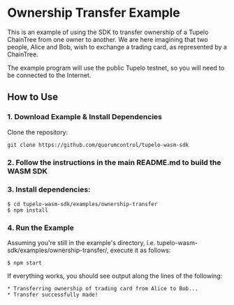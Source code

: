 # Ownership Transfer Example
This is an example of using the SDK to transfer ownership of a Tupelo ChainTree from one
owner to another. We are here imagining that two people, Alice and Bob, wish to 
exchange a trading card, as represented by a ChainTree. 

The example program will use the public Tupelo testnet, so you will need to be connected to the
Internet.

## How to Use
### 1. Download Example & Install Dependencies
Clone the repository:

```
git clone https://github.com/quorumcontrol/tupelo-wasm-sdk
```

### 2. Follow the instructions in the main README.md to build the WASM SDK

### 3. Install dependencies:

```
$ cd tupelo-wasm-sdk/examples/ownership-transfer
$ npm install
```

### 4. Run the Example
Assuming you're still in the example's directory, i.e. tupelo-wasm-sdk/examples/ownership-transfer/,
execute it as follows:

```
$ npm start
```

If everything works, you should see output along the lines of the following:

```
* Transferring ownership of trading card from Alice to Bob...
* Transfer successfully made!
```
